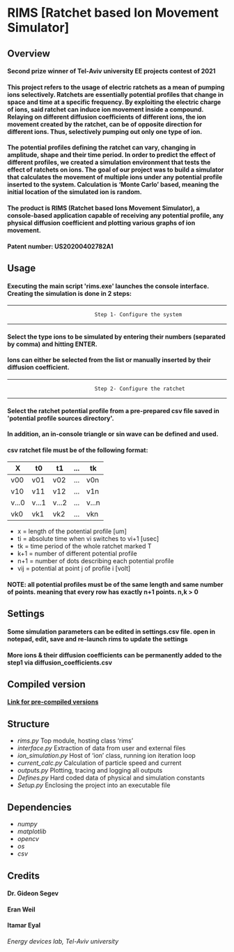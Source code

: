 # RIMS [Ratchet based Ion Movement Simulator]
## Overview
#### __Second prize winner of Tel-Aviv university EE projects contest of 2021__
#### This project refers to the usage of electric ratchets as a mean of pumping ions selectively. Ratchets are essentially potential profiles that change in space and time at a specific frequency. By exploiting the electric charge of ions, said ratchet can induce ion movement inside a compound. Relaying on different diffusion coefficients of different ions, the ion movement created by the ratchet, can be of opposite direction for different ions. Thus, selectively pumping out only one type of ion.
#### The potential profiles defining the ratchet can vary, changing in amplitude, shape and their time period. In order to predict the effect of different profiles, we created a simulation environment that tests the effect of ratchets on ions. The goal of our project was to build a simulator that calculates the movement of multiple ions under any potential profile inserted to the system. Calculation is ‘Monte Carlo’ based, meaning the initial location of the simulated ion is random.   
#### The product is RIMS (Ratchet based Ions Movement Simulator), a console-based application capable of receiving any potential profile, any physical diffusion coefficient and plotting various graphs of ion movement.
#### Patent number: US20200402782A1
## Usage

#### Executing the main script 'rims.exe' launches the console interface. Creating the simulation is done in 2 steps:

------------------------------------------------------------------------------------------------------
                                Step 1- Configure the system
------------------------------------------------------------------------------------------------------

#### Select the type ions to be simulated by entering their numbers (separated by comma) and hitting ENTER. 

#### Ions can either be selected from the list or manually inserted by their diffusion coefficient.

------------------------------------------------------------------------------------------------------
                                Step 2- Configure the ratchet
------------------------------------------------------------------------------------------------------
#### Select the ratchet potential profile from a pre-prepared csv file saved in 'potential profile sources directory'.
#### In addition, an in-console triangle or sin wave can be defined and used.

#### csv ratchet file must be of the following format: 


X | t0 | t1 | ... | tk 
------------ | ------------- | ------------- | ------------- | -------------
v00 | v01 | v02 | ... | v0n
v10 | v11 | v12 | ... | v1n
v...0 | v...1 | v...2 | ... | v...n
vk0 | vk1 | vk2 | ... | vkn

* x   = length of the potential profile [um]
* ti  = absolute time when vi switches to vi+1 [usec]
* tk  = time period of the whole ratchet marked T
* k+1 = number of different potential profile
* n+1 = number of dots describing each potential profile
* vij = potential at point j of profile i [volt]

#### **NOTE: all potential profiles must be of the same length and same number of points. meaning that every row has exactly n+1 points. n,k > 0**

## Settings
#### Some simulation parameters can be edited in settings.csv file. open in notepad, edit, save and re-launch rims to update the settings
#### More ions & their diffusion coefficients can be permanently added to the step1 via diffusion_coefficients.csv

## Compiled version
#### [Link for pre-compiled versions](https://drive.google.com/drive/folders/1z9EpGJJgFvfM1rzAkMjoKMdQWmRHlILU?usp=sharing)

## Structure
* _rims.py_		    	Top module, hosting class ‘rims’
* _interface.py_		Extraction of data from user and external files
* _ion_simulation.py_	Host of ‘ion’ class, running ion iteration loop
* _current_calc.py_		Calculation of particle speed and current
* _outputs.py_		    Plotting, tracing and logging all outputs
* _Defines.py_		    Hard coded data of physical and simulation constants
* _Setup.py_	    	Enclosing the project into an executable file


## Dependencies
* _numpy_
* _matplotlib_
* _opencv_
* _os_
* _csv_


## Credits
#### Dr. Gideon Segev
#### Eran Weil
#### Itamar Eyal
###### Energy devices lab, Tel-Aviv university
